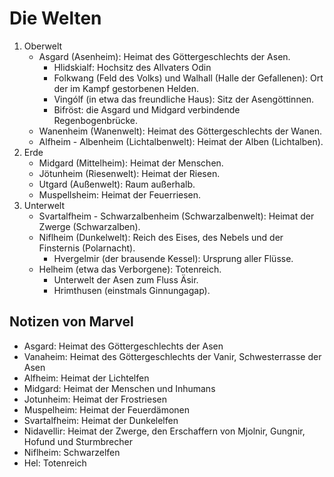 # Die Welten
1. Oberwelt
    - Asgard (Asenheim): Heimat des Göttergeschlechts der Asen.
        - Hlidskialf: Hochsitz des Allvaters Odin
        - Folkwang (Feld des Volks) und Walhall (Halle der Gefallenen): Ort der im Kampf gestorbenen Helden.
        - Vingólf (in etwa das freundliche Haus): Sitz der Asengöttinnen.
        - Bifröst: die Asgard und Midgard verbindende Regenbogenbrücke.
    - Wanenheim (Wanenwelt): Heimat des Göttergeschlechts der Wanen.
    - Alfheim - Albenheim (Lichtalbenwelt): Heimat der Alben (Lichtalben).
1. Erde
    - Midgard (Mittelheim): Heimat der Menschen.
    - Jötunheim (Riesenwelt): Heimat der Riesen.
    - Utgard (Außenwelt): Raum außerhalb.
    - Muspellsheim: Heimat der Feuerriesen.
1. Unterwelt
    - Svartalfheim - Schwarzalbenheim (Schwarzalbenwelt): Heimat der Zwerge (Schwarzalben).
    - Niflheim (Dunkelwelt): Reich des Eises, des Nebels und der Finsternis (Polarnacht).
        - Hvergelmir (der brausende Kessel): Ursprung aller Flüsse.
    - Helheim (etwa das Verborgene): Totenreich.
        - Unterwelt der Asen zum Fluss Äsir.
        - Hrimthusen (einstmals Ginnungagap).


## Notizen von Marvel
- Asgard: Heimat des Göttergeschlechts der Asen
- Vanaheim: Heimat des Göttergeschlechts der Vanir, Schwesterrasse der Asen
- Alfheim: Heimat der Lichtelfen
- Midgard: Heimat der Menschen und Inhumans
- Jotunheim: Heimat der Frostriesen
- Muspelheim: Heimat der Feuerdämonen
- Svartalfheim: Heimat der Dunkelelfen
- Nidavellir: Heimat der Zwerge, den Erschaffern von Mjolnir, Gungnir, Hofund und Sturmbrecher
- Niflheim: Schwarzelfen
- Hel: Totenreich
